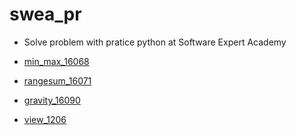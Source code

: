 # swea_pr

- Solve problem with pratice python at Software Expert Academy

- [min_max_16068](https://github.com/JeongmoRyu/swea_pr/blob/main/swea_problem/swea_min_max.md)
- [rangesum_16071](https://github.com/JeongmoRyu/swea_pr/blob/main/swea_problem/swea_range_sum.md)
- [gravity_16090](https://github.com/JeongmoRyu/swea_pr/blob/main/swea_problem/swea_gravity.md)
- [view_1206](https://github.com/JeongmoRyu/swea_pr/blob/main/swea_problem/swea_view.md)